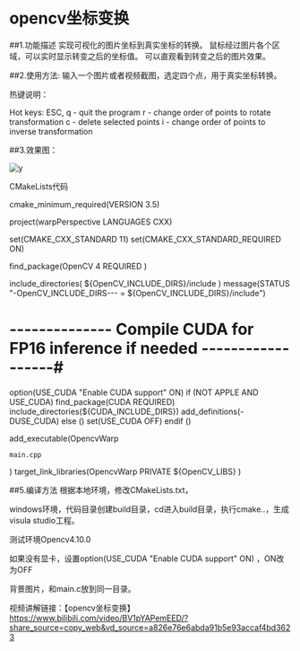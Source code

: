 # opencv坐标变换
##1.功能描述
实现可视化的图片坐标到真实坐标的转换。 鼠标经过图片各个区域，可以实时显示转变之后的坐标值。
可以直观看到转变之后的图片效果。

##2.使用方法:
输入一个图片或者视频截图，选定四个点，用于真实坐标转换。

热键说明：

Hot keys:
        ESC, q - quit the program
        r - change order of points to rotate transformation
        c - delete selected points
        i - change order of points to inverse transformation

##3.效果图：

![y](预览/image.png)


CMakeLists代码

cmake_minimum_required(VERSION 3.5)
 
project(warpPerspective LANGUAGES CXX)
 
set(CMAKE_CXX_STANDARD 11)
set(CMAKE_CXX_STANDARD_REQUIRED ON)
 
find_package(OpenCV 4 REQUIRED )
 
include_directories(
    ${OpenCV_INCLUDE_DIRS}/include
    )
message(STATUS "-OpenCV_INCLUDE_DIRS--- = ${OpenCV_INCLUDE_DIRS}/include")
# -------------- Compile CUDA for FP16 inference if needed  ------------------#
option(USE_CUDA "Enable CUDA support" ON)
if (NOT APPLE AND USE_CUDA)
    find_package(CUDA REQUIRED)
    include_directories(${CUDA_INCLUDE_DIRS})
    add_definitions(-DUSE_CUDA)
else ()
    set(USE_CUDA OFF)
endif ()
 
add_executable(OpencvWarp
 
    main.cpp
)
target_link_libraries(OpencvWarp PRIVATE  ${OpenCV_LIBS} )

##5.编译方法
根据本地环境，修改CMakeLists.txt，

windows环境，代码目录创建build目录，cd进入build目录，执行cmake..，生成visula studio工程。



测试环境Opencv4.10.0

如果没有显卡，设置option(USE_CUDA "Enable CUDA support" ON) ，ON改为OFF

背景图片，和main.c放到同一目录。



视频讲解链接：【opencv坐标变换】 https://www.bilibili.com/video/BV1pYAPemEED/?share_source=copy_web&vd_source=a826e76e6abda91b5e93accaf4bd3623
